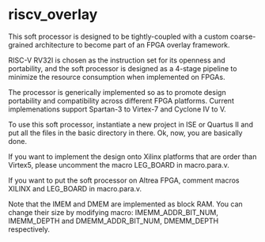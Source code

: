 # riscv_overlay

This soft processor is designed to be tightly-coupled with a custom coarse-grained architecture to become part of an FPGA overlay framework.

RISC-V RV32I is chosen as the instruction set for its openness and portability, and the soft processor is designed as a 4-stage pipeline to minimize the resource consumption when implemented on FPGAs.

The processor is generically implemented so as to promote design portability and compatibility across different FPGA platforms. Current implemenations support Spartan-3 to Virtex-7 and Cyclone IV to V.


To use this soft processor, instantiate a new project in ISE or Quartus II and put all the files in the basic directory in there. Ok, now, you are basically done.

If you want to implement the design onto Xilinx platforms that are order than Virtex5, please uncomment the macro LEG_BOARD in macro.para.v.

If you want to put the soft processor on Altrea FPGA, comment macros XILINX and LEG_BOARD in macro.para.v.

Note that the IMEM and DMEM are implemented as block RAM. You can change their size by modifying macro: IMEMM_ADDR_BIT_NUM, IMEMM_DEPTH and DMEMM_ADDR_BIT_NUM, DMEMM_DEPTH respectively.

